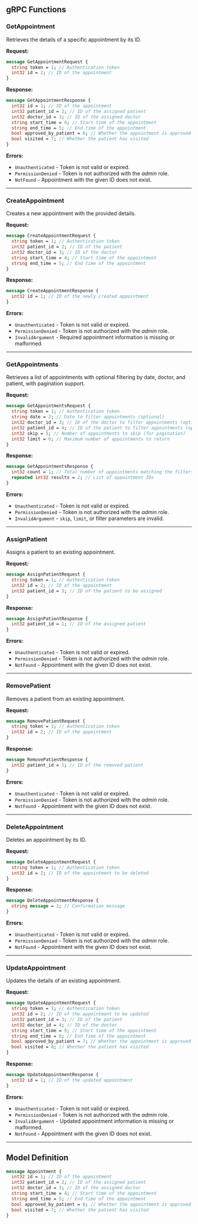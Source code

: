 ## gRPC Functions

### GetAppointment

Retrieves the details of a specific appointment by its ID.

**Request:**

```protobuf
message GetAppointmentRequest {
  string token = 1; // Authentication token
  int32 id = 2; // ID of the appointment
}
```

**Response:**

```protobuf
message GetAppointmentResponse {
  int32 id = 1; // ID of the appointment
  int32 patient_id = 2; // ID of the assigned patient
  int32 doctor_id = 3; // ID of the assigned doctor
  string start_time = 4; // Start time of the appointment
  string end_time = 5; // End time of the appointment
  bool approved_by_patient = 6; // Whether the appointment is approved by the patient
  bool visited = 7; // Whether the patient has visited
}
```

**Errors:**

- `Unauthenticated` - Token is not valid or expired.
- `PermissionDenied` - Token is not authorized with the *admin* role.
- `NotFound` - Appointment with the given ID does not exist.

---

### CreateAppointment

Creates a new appointment with the provided details.

**Request:**

```protobuf
message CreateAppointmentRequest {
  string token = 1; // Authentication token
  int32 patient_id = 2; // ID of the patient
  int32 doctor_id = 3; // ID of the doctor
  string start_time = 4; // Start time of the appointment
  string end_time = 5; // End time of the appointment
}
```

**Response:**

```protobuf
message CreateAppointmentResponse {
  int32 id = 1; // ID of the newly created appointment
}
```

**Errors:**

- `Unauthenticated` - Token is not valid or expired.
- `PermissionDenied` - Token is not authorized with the *admin* role.
- `InvalidArgument` - Required appointment information is missing or malformed.

---

### GetAppointments

Retrieves a list of appointments with optional filtering by date, doctor, and patient, with pagination support.

**Request:**

```protobuf
message GetAppointmentsRequest {
  string token = 1; // Authentication token
  string date = 2; // Date to filter appointments (optional)
  int32 doctor_id = 3; // ID of the doctor to filter appointments (optional)
  int32 patient_id = 4; // ID of the patient to filter appointments (optional)
  int32 skip = 5; // Number of appointments to skip (for pagination)
  int32 limit = 6; // Maximum number of appointments to return
}
```

**Response:**

```protobuf
message GetAppointmentsResponse {
  int32 count = 1; // Total number of appointments matching the filters
  repeated int32 results = 2; // List of appointment IDs
}
```

**Errors:**

- `Unauthenticated` - Token is not valid or expired.
- `PermissionDenied` - Token is not authorized with the *admin* role.
- `InvalidArgument` - `skip`, `limit`, or filter parameters are invalid.

---

### AssignPatient

Assigns a patient to an existing appointment.

**Request:**

```protobuf
message AssignPatientRequest {
  string token = 1; // Authentication token
  int32 id = 2; // ID of the appointment
  int32 patient_id = 3; // ID of the patient to be assigned
}
```

**Response:**

```protobuf
message AssignPatientResponse {
  int32 patient_id = 1; // ID of the assigned patient
}
```

**Errors:**

- `Unauthenticated` - Token is not valid or expired.
- `PermissionDenied` - Token is not authorized with the *admin* role.
- `NotFound` - Appointment with the given ID does not exist.

---

### RemovePatient

Removes a patient from an existing appointment.

**Request:**

```protobuf
message RemovePatientRequest {
  string token = 1; // Authentication token
  int32 id = 2; // ID of the appointment
}
```

**Response:**

```protobuf
message RemovePatientResponse {
  int32 patient_id = 1; // ID of the removed patient
}
```

**Errors:**

- `Unauthenticated` - Token is not valid or expired.
- `PermissionDenied` - Token is not authorized with the *admin* role.
- `NotFound` - Appointment with the given ID does not exist.

---

### DeleteAppointment

Deletes an appointment by its ID.

**Request:**

```protobuf
message DeleteAppointmentRequest {
  string token = 1; // Authentication token
  int32 id = 2; // ID of the appointment to be deleted
}
```

**Response:**

```protobuf
message DeleteAppointmentResponse {
  string message = 1; // Confirmation message
}
```

**Errors:**

- `Unauthenticated` - Token is not valid or expired.
- `PermissionDenied` - Token is not authorized with the *admin* role.
- `NotFound` - Appointment with the given ID does not exist.

---

### UpdateAppointment

Updates the details of an existing appointment.

**Request:**

```protobuf
message UpdateAppointmentRequest {
  string token = 1; // Authentication token
  int32 id = 2; // ID of the appointment to be updated
  int32 patient_id = 3; // ID of the patient
  int32 doctor_id = 4; // ID of the doctor
  string start_time = 5; // Start time of the appointment
  string end_time = 6; // End time of the appointment
  bool approved_by_patient = 7; // Whether the appointment is approved by the patient
  bool visited = 8; // Whether the patient has visited
}
```

**Response:**

```protobuf
message UpdateAppointmentResponse {
  int32 id = 1; // ID of the updated appointment
}
```

**Errors:**

- `Unauthenticated` - Token is not valid or expired.
- `PermissionDenied` - Token is not authorized with the *admin* role.
- `InvalidArgument` - Updated appointment information is missing or malformed.
- `NotFound` - Appointment with the given ID does not exist.

---

## Model Definition

```protobuf
message Appointment {
  int32 id = 1; // ID of the appointment
  int32 patient_id = 2; // ID of the assigned patient
  int32 doctor_id = 3; // ID of the assigned doctor
  string start_time = 4; // Start time of the appointment
  string end_time = 5; // End time of the appointment
  bool approved_by_patient = 6; // Whether the appointment is approved by the patient
  bool visited = 7; // Whether the patient has visited
}
```